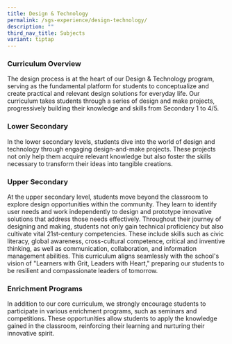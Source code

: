 ```yaml
---
title: Design & Technology
permalink: /sgs-experience/design-technology/
description: ""
third_nav_title: Subjects
variant: tiptap
---
```

<h3>Curriculum Overview</h3>
<p>The design process is at the heart of our Design &amp; Technology program,
serving as the fundamental platform for students to conceptualize and create
practical and relevant design solutions for everyday life. Our curriculum
takes students through a series of design and make projects, progressively
building their knowledge and skills from Secondary 1 to 4/5.</p>
<h3>Lower Secondary</h3>
<p>In the lower secondary levels, students dive into the world of design
and technology through engaging design-and-make projects. These projects
not only help them acquire relevant knowledge but also foster the skills
necessary to transform their ideas into tangible creations.</p>
<h3>Upper Secondary</h3>
<p>At the upper secondary level, students move beyond the classroom to explore
design opportunities within the community. They learn to identify user
needs and work independently to design and prototype innovative solutions
that address those needs effectively. Throughout their journey of designing
and making, students not only gain technical proficiency but also cultivate
vital 21st-century competencies. These include skills such as civic literacy,
global awareness, cross-cultural competence, critical and inventive thinking,
as well as communication, collaboration, and information management abilities.
This curriculum aligns seamlessly with the school's vision of "Learners
with Grit, Leaders with Heart," preparing our students to be resilient
and compassionate leaders of tomorrow.</p>
<h3>Enrichment Programs</h3>
<p>In addition to our core curriculum, we strongly encourage students to
participate in various enrichment programs, such as seminars and competitions.
These opportunities allow students to apply the knowledge gained in the
classroom, reinforcing their learning and nurturing their innovative spirit.</p>
<p></p>
<p></p>